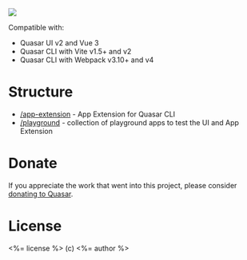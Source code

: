 <img src="https://img.shields.io/npm/v/<%= pkgName %>.svg?label=<%= pkgName %>">

Compatible with:

- Quasar UI v2 and Vue 3
- Quasar CLI with Vite v1.5+ and v2
- Quasar CLI with Webpack v3.10+ and v4

# Structure

- [/app-extension](app-extension) - App Extension for Quasar CLI
- [/playground](playground) - collection of playground apps to test the UI and App Extension

# Donate

If you appreciate the work that went into this project, please consider [donating to Quasar](https://donate.quasar.dev).

# License

<%= license %> (c) <%= author %>

